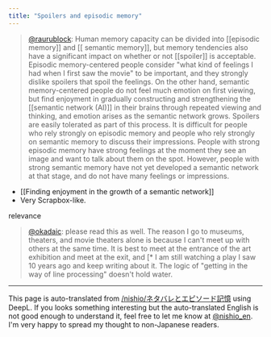 ```yaml
---
title: "Spoilers and episodic memory"
---
```


> [@raurublock](https://twitter.com/raurublock/status/671172622785183744?s=21&t=fmWnIlglRq28hkorJmvOtg): Human memory capacity can be divided into [[episodic memory]] and [[ semantic memory]], but memory tendencies also have a significant impact on whether or not [[spoiler]] is acceptable. Episodic memory-centered people consider "what kind of feelings I had when I first saw the movie" to be important, and they strongly dislike spoilers that spoil the feelings.
>  On the other hand, semantic memory-centered people do not feel much emotion on first viewing, but find enjoyment in gradually constructing and strengthening the [[semantic network (AI)]] in their brains through repeated viewing and thinking, and emotion arises as the semantic network grows. Spoilers are easily tolerated as part of this process.
>  It is difficult for people who rely strongly on episodic memory and people who rely strongly on semantic memory to discuss their impressions. People with strong episodic memory have strong feelings at the moment they see an image and want to talk about them on the spot. However, people with strong semantic memory have not yet developed a semantic network at that stage, and do not have many feelings or impressions.

- [[Finding enjoyment in the growth of a semantic network]]
- Very Scrapbox-like.

relevance
> [@okadaic](https://twitter.com/okadaic/status/1573747642324115457?s=21&t=6B9xG6mRHdwr2JVtgBbdmw): please read this as well. The reason I go to museums, theaters, and movie theaters alone is because I can't meet up with others at the same time. It is best to meet at the entrance of the art exhibition and meet at the exit, and [* I am still watching a play I saw 10 years ago and keep writing about it. The logic of "getting in the way of line processing" doesn't hold water.




---
This page is auto-translated from [/nishio/ネタバレとエピソード記憶](https://scrapbox.io/nishio/ネタバレとエピソード記憶) using DeepL. If you looks something interesting but the auto-translated English is not good enough to understand it, feel free to let me know at [@nishio_en](https://twitter.com/nishio_en). I'm very happy to spread my thought to non-Japanese readers.